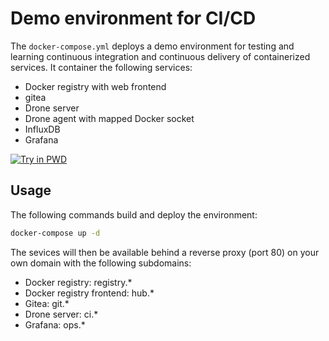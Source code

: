 # Demo environment for CI/CD

The `docker-compose.yml` deploys a demo environment for testing and learning continuous integration and continuous delivery of containerized services. It container the following services:

- Docker registry with web frontend
- gitea
- Drone server
- Drone agent with mapped Docker socket
- InfluxDB
- Grafana

[![Try in PWD](https://cdn.rawgit.com/play-with-docker/stacks/cff22438/assets/images/button.png)](http://play-with-docker.com?stack=https://github.com/nicholasdille/docker-cicd-env/raw/master/docker-compose.yml)

## Usage

The following commands build and deploy the environment:

```bash
docker-compose up -d
```

The sevices will then be available behind a reverse proxy (port 80) on your own domain with the following subdomains:

- Docker registry: registry.*
- Docker registry frontend: hub.*
- Gitea: git.*
- Drone server: ci.*
- Grafana: ops.*